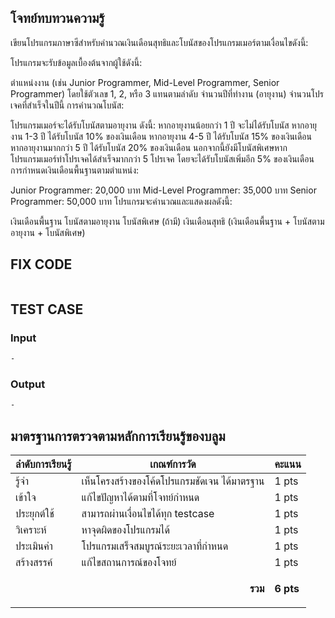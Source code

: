 ## โจทย์ทบทวนความรู้
เขียนโปรแกรมภาษาซีสำหรับคำนวณเงินเดือนสุทธิและโบนัสของโปรแกรมเมอร์ตามเงื่อนไขดังนี้:

โปรแกรมจะรับข้อมูลเบื้องต้นจากผู้ใช้ดังนี้:

ตำแหน่งงาน (เช่น Junior Programmer, Mid-Level Programmer, Senior Programmer) โดยใช้ตัวเลข 1, 2, หรือ 3 แทนตามลำดับ
จำนวนปีที่ทำงาน (อายุงาน)
จำนวนโปรเจคที่สำเร็จในปีนี้
การคำนวณโบนัส:

โปรแกรมเมอร์จะได้รับโบนัสตามอายุงาน ดังนี้:
หากอายุงานน้อยกว่า 1 ปี จะไม่ได้รับโบนัส
หากอายุงาน 1-3 ปี ได้รับโบนัส 10% ของเงินเดือน
หากอายุงาน 4-5 ปี ได้รับโบนัส 15% ของเงินเดือน
หากอายุงานมากกว่า 5 ปี ได้รับโบนัส 20% ของเงินเดือน
นอกจากนี้ยังมีโบนัสพิเศษหากโปรแกรมเมอร์ทำโปรเจคได้สำเร็จมากกว่า 5 โปรเจค โดยจะได้รับโบนัสเพิ่มอีก 5% ของเงินเดือน
การกำหนดเงินเดือนพื้นฐานตามตำแหน่ง:

Junior Programmer: 20,000 บาท
Mid-Level Programmer: 35,000 บาท
Senior Programmer: 50,000 บาท
โปรแกรมจะคำนวณและแสดงผลดังนี้:

เงินเดือนพื้นฐาน
โบนัสตามอายุงาน
โบนัสพิเศษ (ถ้ามี)
เงินเดือนสุทธิ (เงินเดือนพื้นฐาน + โบนัสตามอายุงาน + โบนัสพิเศษ)

## FIX CODE
```c++

```

## TEST CASE
### Input
```bash
-
```
### Output
```bash
-
```

## มาตรฐานการตรวจตามหลักการเรียนรู้ของบลูม
| ลำดับการเรียนรู้ | เกณฑ์การวัด | คะแนน |
| -------- | -------- | -------- |
| รู้จำ | เห็นโครงสร้างของโค้ดโปรแกรมชัดเจน ได้มาตรฐาน | 1 pts |
| เข้าใจ | แก้ไขปัญหาได้ตามที่โจทย์กำหนด | 1 pts |
| ประยุกต์ใช้ | สามารถผ่านเงื่อนไขได้ทุก testcase | 1 pts |
| วิเคราะห์ | หาจุดผิดของโปรแกรมได้ | 1 pts |
| ประเมินค่า | โปรแกรมเสร็จสมบูรณ์ระยะเวลาที่กำหนด | 1 pts |
| สร้างสรรค์ | แก้ไขสถานการณ์ของโจทย์ | 1 pts |
||<p style='text-align: right !important;'>**รวม**</p>|**6 pts**|
